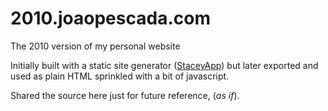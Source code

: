 # 2010.joaopescada.com
The 2010 version of my personal website

Initially built with a static site generator ([StaceyApp](https://news.staceyapp.com/)) but later exported and used as plain HTML sprinkled with a bit of javascript.

Shared the source here just for future reference, (_as if_).

